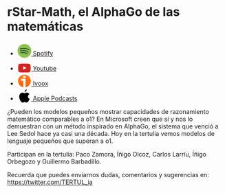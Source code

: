 # rStar-Math, el AlphaGo de las matemáticas

- [<img src="../../res/spotify-icon-256.webp" alt="spotify_logo" width="32" style="position: relative; top: 5px;"> Spotify](https://open.spotify.com/episode/1CuV1w5rAAcJf5oPjVxCF0?si=sX2Cg9dzTCqbXGVCPioUeA)
- [<img src="../../res/youtube-icon-256.png" alt="youtube_logo" width="32" style="position: relative; top: 10px;"> Youtube](https://youtu.be/fu0i_E1jQTk)
- [<img src="../../res/ivoox-icon-256.webp" alt="ivoox_logo" width="32" style="position: relative; top: 5px;"> Ivoox](https://go.ivoox.com/rf/139026905)
- [<img src="../../res/apple-icon-256.webp" alt="apple_logo" width="32" style="position: relative; top: 5px;"> Apple Podcasts](https://podcasts.apple.com/us/podcast/rstar-math-el-alphago-de-las-matem%C3%A1ticas/id1669083682?i=1000687158065)

¿Pueden los modelos pequeños mostrar capacidades de razonamiento matemático comparables a o1? En Microsoft creen que sí y nos lo demuestran con un método inspirado en AlphaGo, el sistema que venció a Lee Sedol hace ya casi una década. Hoy en la tertulia vemos modelos de lenguaje pequeños que superan a o1.

Participan en la tertulia: Paco Zamora, Íñigo Olcoz, Carlos Larríu, Íñigo Orbegozo y Guillermo Barbadillo.

Recuerda que puedes enviarnos dudas, comentarios y sugerencias en: <https://twitter.com/TERTUL_ia>